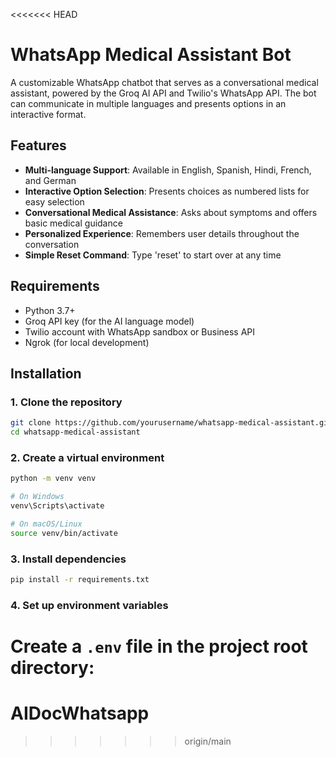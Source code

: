 <<<<<<< HEAD
# WhatsApp Medical Assistant Bot

A customizable WhatsApp chatbot that serves as a conversational medical assistant, powered by the Groq AI API and Twilio's WhatsApp API. The bot can communicate in multiple languages and presents options in an interactive format.

## Features

- **Multi-language Support**: Available in English, Spanish, Hindi, French, and German
- **Interactive Option Selection**: Presents choices as numbered lists for easy selection
- **Conversational Medical Assistance**: Asks about symptoms and offers basic medical guidance
- **Personalized Experience**: Remembers user details throughout the conversation
- **Simple Reset Command**: Type 'reset' to start over at any time

## Requirements

- Python 3.7+
- Groq API key (for the AI language model)
- Twilio account with WhatsApp sandbox or Business API
- Ngrok (for local development)

## Installation

### 1. Clone the repository

```bash
git clone https://github.com/yourusername/whatsapp-medical-assistant.git
cd whatsapp-medical-assistant
```

### 2. Create a virtual environment

```bash
python -m venv venv

# On Windows
venv\Scripts\activate

# On macOS/Linux
source venv/bin/activate
```

### 3. Install dependencies

```bash
pip install -r requirements.txt
```

### 4. Set up environment variables

Create a `.env` file in the project root directory: 
=======
# AIDocWhatsapp
>>>>>>> origin/main

